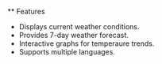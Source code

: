 ** Features
- Displays current weather conditions.
- Provides 7-day weather forecast.
- Interactive graphs for temperaure trends.
- Supports multiple languages.
